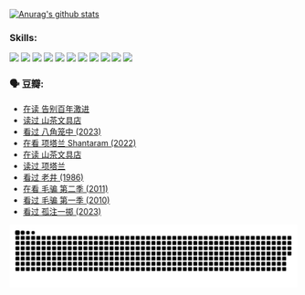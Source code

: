 
[![Anurag's github stats](https://github-readme-stats.vercel.app/api?username=w940853815)](https://github.com/anuraghazra/github-readme-stats)

### Skills:

<code><img height="32" src="https://cdn.jsdelivr.net/npm/simple-icons@v5/icons/python.svg"></code>
<code><img height="32" src="https://cdn.jsdelivr.net/npm/simple-icons@v5/icons/javascript.svg"></code>
<code><img height="32" src="https://cdn.jsdelivr.net/npm/simple-icons@v5/icons/django.svg"></code>
<code><img height="32" src="https://cdn.jsdelivr.net/npm/simple-icons@v5/icons/flask.svg"></code>
<code><img height="32" src="https://cdn.jsdelivr.net/npm/simple-icons@v5/icons/vuetify.svg"></code>
<code><img height="32" src="https://cdn.jsdelivr.net/npm/simple-icons@v5/icons/git.svg"></code>
<code><img height="32" src="https://cdn.jsdelivr.net/npm/simple-icons@v5/icons/docker.svg"></code>
<code><img height="32" src="https://cdn.jsdelivr.net/npm/simple-icons@v5/icons/postgresql.svg"></code>
<code><img height="32" src="https://cdn.jsdelivr.net/npm/simple-icons@v5/icons/elasticsearch.svg"></code>
<code><img height="32" src="https://cdn.jsdelivr.net/npm/simple-icons@v5/icons/macos.svg"></code>
<code><img height="32" src="https://cdn.jsdelivr.net/npm/simple-icons@v5/icons/linux.svg"></code>

### 🗣 豆瓣:

<!-- DOUBAN-ACTIVITIES:START -->
- [在读 告别百年激进](https://www.douban.com/people/136069238/status/4374953075/?_i=95689813)
- [读过 山茶文具店](https://www.douban.com/people/136069238/status/4374952154/?_i=95689813)
- [看过 八角笼中‎ (2023)](https://www.douban.com/people/136069238/status/4367541707/?_i=95689813)
- [在看 项塔兰 Shantaram‎ (2022)](https://www.douban.com/people/136069238/status/4365497032/?_i=95689813)
- [在读 山茶文具店](https://www.douban.com/people/136069238/status/4364620725/?_i=95689813)
- [读过 项塔兰](https://www.douban.com/people/136069238/status/4364620288/?_i=95689813)
- [看过 老井‎ (1986)](https://www.douban.com/people/136069238/status/4362366672/?_i=95689813)
- [在看 毛骗 第二季‎ (2011)](https://www.douban.com/people/136069238/status/4355752869/?_i=95689813)
- [看过 毛骗 第一季‎ (2010)](https://www.douban.com/people/136069238/status/4355752667/?_i=95689813)
- [看过 孤注一掷‎ (2023)](https://www.douban.com/people/136069238/status/4354774568/?_i=95689813)
<!-- DOUBAN-ACTIVITIES:END -->


![Snake animation](https://raw.githubusercontent.com/w940853815/w940853815/output/github-contribution-grid-snake.svg)

<!--
**w940853815/w940853815** is a ✨ _special_ ✨ repository because its `README.md` (this file) appears on your GitHub profile.

Here are some ideas to get you started:

- 🔭 I’m currently working on ...
- 🌱 I’m currently learning ...
- 👯 I’m looking to collaborate on ...
- 🤔 I’m looking for help with ...
- 💬 Ask me about ...
- 📫 How to reach me: ...
- 😄 Pronouns: ...
- ⚡ Fun fact: ...
-->
